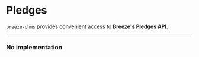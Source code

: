 # Pledges

`breeze-chms` provides convenient access to **[Breeze's Pledges API](https://app.breezechms.com/api#pledges)**.

---

### No implementation
